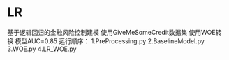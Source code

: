 # LR
基于逻辑回归的金融风险控制建模
使用GiveMeSomeCredit数据集
使用WOE转换
模型AUC=0.85
运行顺序：
1.PreProcessing.py
2.BaselineModel.py
3.WOE.py
4.LR_WOE.py
